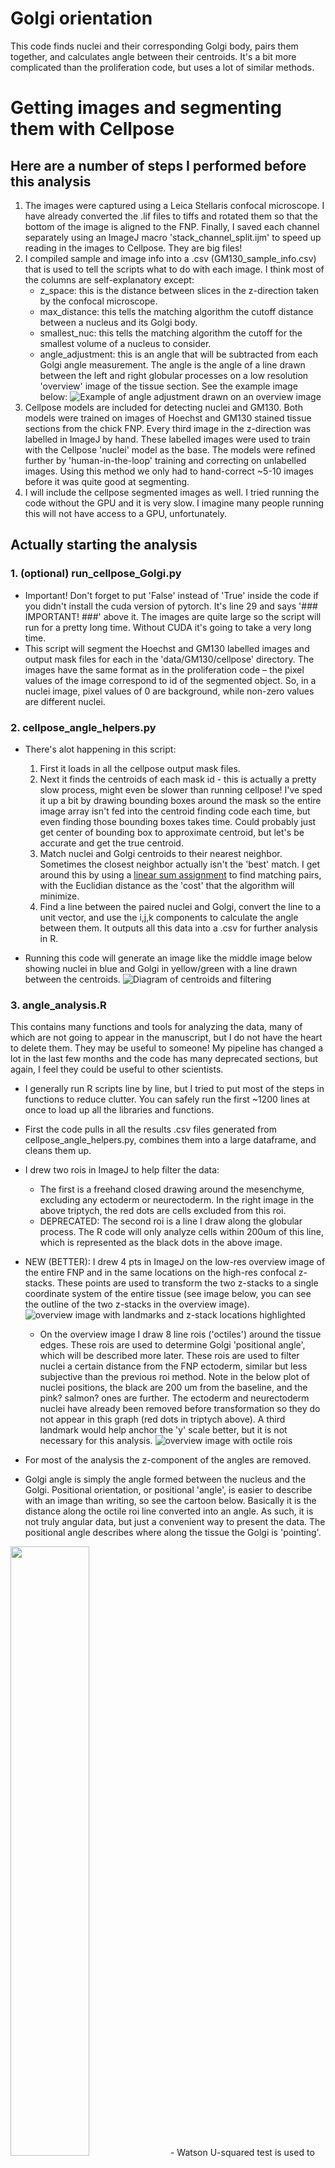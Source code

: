 # Golgi orientation
This code finds nuclei and their corresponding Golgi body, pairs them together, and calculates angle between their 
centroids. It's a bit more complicated than the proliferation code, but uses a lot of similar methods.

# Getting images and segmenting them with Cellpose
## Here are a number of steps I performed before this analysis
1. The images were captured using a Leica Stellaris confocal microscope. I have already converted the .lif files to tiffs 
and rotated them so that the bottom of the image is aligned to the FNP. Finally, I saved each channel separately using 
an ImageJ macro 'stack_channel_split.ijm' to speed up reading in the images to Cellpose. They are big files!
2. I compiled sample and image info into a .csv (GM130_sample_info.csv) that is used to tell the scripts what to do with each image. 
I think most of the columns are self-explanatory except:
   - z_space: this is the distance between slices in the z-direction taken by the confocal microscope.
   - max_distance: this tells the matching algorithm the cutoff distance between a nucleus and its Golgi body.
   - smallest_nuc: this tells the matching algorithm the cutoff for the smallest volume of a nucleus to consider.
   - angle_adjustment: this is an angle that will be subtracted from each Golgi angle measurement. The angle is the angle 
   of a line drawn between the left and right globular processes on a low resolution 'overview' image of the tissue section.
   See the example image below:
   ![Example of angle adjustment drawn on an overview image](/Readme_images/Golgi_baseline_angle_example.png)
3. Cellpose models are included for detecting nuclei and GM130. Both models were trained on images of Hoechst and GM130 
stained tissue sections from the chick FNP. Every third image in the z-direction was labelled in ImageJ by hand. These 
labelled images were used to train with the Cellpose 'nuclei' model as the base. The models were refined further by 
'human-in-the-loop' training and correcting on unlabelled images. Using this method we only had to hand-correct ~5-10 images
before it was quite good at segmenting.
4. I will include the cellpose segmented images as well. I tried running the code without the GPU and it is very slow.
I imagine many people running this will not have access to a GPU, unfortunately.

## Actually starting the analysis
### 1. (optional) run_cellpose_Golgi.py
- Important! Don't forget to put 'False' instead of 'True' inside the code if you didn't install the cuda version of pytorch.
It's line 29 and says '### IMPORTANT! ###' above it. The images are quite large so the script will run for a pretty long time. 
Without CUDA it's going to take a very long time.
- This script will segment the Hoechst and GM130 labelled images and output mask files for each in the 'data/GM130/cellpose' directory.
The images have the same format as in the proliferation code – the pixel values of the image correspond to id of the segmented object.
So, in a nuclei image, pixel values of 0 are background, while non-zero values are different nuclei.

### 2. cellpose_angle_helpers.py
- There's alot happening in this script:
  1. First it loads in all the cellpose output mask files.
  2. Next it finds the centroids of each mask id - this is actually a pretty slow process, might even be slower than running
  cellpose! I've sped it up a bit by drawing bounding boxes around the mask so the entire image array isn't fed into the centroid
  finding code each time, but even finding those bounding boxes takes time. Could probably just get center of bounding box
  to approximate centroid, but let's be accurate and get the true centroid.
  3. Match nuclei and Golgi centroids to their nearest neighbor. Sometimes the closest neighbor actually isn't the 'best' match.
  I get around this by using a [linear sum assignment](https://en.wikipedia.org/wiki/Assignment_problem) to find matching pairs, with
  the Euclidian distance as the 'cost' that the algorithm will minimize.
  4. Find a line between the paired nuclei and Golgi, convert the line to a unit vector, and use the i,j,k components to calculate the angle
  between them. It outputs all this data into a .csv for further analysis in R.

- Running this code will generate an image like the middle image below showing nuclei in blue and Golgi in yellow/green 
with a line drawn between the centroids.
![Diagram of centroids and filtering](/Readme_images/Golgi_filtering_example.png)

### 3. angle_analysis.R
This contains many functions and tools for analyzing the data, many of which are not going to appear in the manuscript,
but I do not have the heart to delete them. They may be useful to someone! My pipeline has changed a lot in the last few
months and the code has many deprecated sections, but again, I feel they could be useful to other scientists.
- I generally run R scripts line by line, but I tried to put most of the steps in functions to reduce clutter.
You can safely run the first ~1200 lines at once to load up all the libraries and functions.
- First the code pulls in all the results .csv files generated from cellpose_angle_helpers.py, combines them into a large dataframe,
and cleans them up.
- I drew two rois in ImageJ to help filter the data:
  - The first is a freehand closed drawing around the mesenchyme, excluding
  any ectoderm or neurectoderm. In the right image in the above triptych, the red dots are cells excluded from this roi.
  - DEPRECATED: The second roi is a line I draw along the globular process. The R code will only analyze cells within 200um of this line, 
  which is represented as the black dots in the above image.
- NEW (BETTER): I drew 4 pts in ImageJ on the low-res overview image of the entire FNP and in the same locations on the 
high-res confocal z-stacks. These points are used to transform the two z-stacks to a single coordinate system of the entire
tissue (see image below, you can see the outline of the two z-stacks in the overview image).
![overview image with landmarks and z-stack locations highlighted](/Readme_images/overview_angle_lms.png)
  - On the overview image I draw 8 line rois ('octiles') around the tissue edges. These rois are used to determine Golgi
  'positional angle', which will be described more later. These rois are used to filter nuclei a certain distance from 
  the FNP ectoderm, similar but less subjective than the previous roi method. Note in the below plot of nuclei positions,
  the black are 200 um from the baseline, and the pink? salmon? ones are further. The ectoderm and neurectoderm nuclei
  have already been removed before transformation so they do not appear in this graph (red dots in triptych above). A third 
  landmark would help anchor the 'y' scale better, but it is not necessary for this analysis.
![overview image with octile rois](/Readme_images/overview_octile_filtered.png)

- For most of the analysis the z-component of the angles are removed.
- Golgi angle is simply the angle formed between the nucleus and the Golgi. Positional orientation, or positional 'angle',
is easier to describe with an image than writing, so see the cartoon below. Basically it is the distance along the octile 
roi line converted into an angle. As such, it is not truly angular data, but just a convenient way to present the data.
The positional angle describes where along the tissue the Golgi is 'pointing'.
<img src="/Readme_images/positional_angle_diagram.png" width=50% height=50%>
- Watson U-squared test is used to compare Golgi angle distribution between the treated and contralateral sides of the face.
This analysis is only performed on the 2D data.
- The distribution of angles and positional angle in 2D are plotted with a windrose histogram combining the relative number 
of pairs per sample across treatment and side of the FNP.
- The distribution of Golgi angle in 3D are plotted with a Mollweide projection (a 'flatearth' plot) heatmap. Not used in
manuscript.
- The position along the octiles where the Golgi intersect can be used to generate a heatmap. This also is not in the manuscript
  (except in the methods cartoon).

![windrose and flatearth plots](/Readme_images/Golgi_results_github.png)